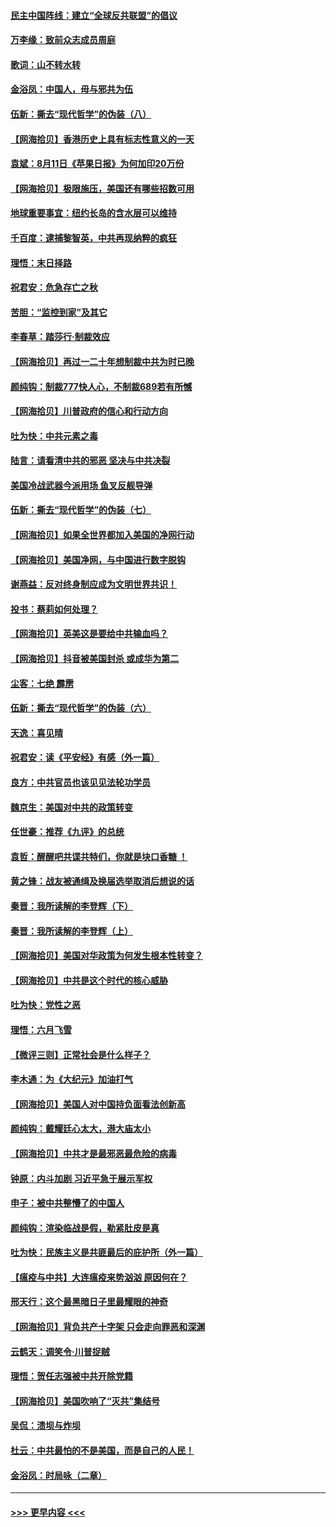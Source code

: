 #### [民主中国阵线：建立“全球反共联盟”的倡议](../pages/nsc993/n12324177.md?t=08130451) 
#### [万李缘：致前众志成员周庭](../pages/nsc993/n12324635.md?t=08130451) 
#### [歌词：山不转水转](../pages/nsc993/n12324599.md?t=08130451) 
#### [金浴凤：中国人，毋与邪共为伍](../pages/nsc993/n12324257.md?t=08130451) 
#### [伍新：撕去“现代哲学”的伪装（八）](../pages/nsc993/n12324188.md?t=08130451) 
#### [【网海拾贝】香港历史上具有标志性意义的一天](../pages/nsc993/n12324021.md?t=08130451) 
#### [袁斌：8月11日《苹果日报》为何加印20万份](../pages/nsc993/n12323955.md?t=08130451) 
#### [【网海拾贝】极限施压，美国还有哪些招数可用](../pages/nsc993/n12322512.md?t=08130451) 
#### [地球重要事宜：纽约长岛的含水层可以维持](../pages/nsc993/n12321844.md?t=08130451) 
#### [千百度：逮捕黎智英，中共再现纳粹的疯狂](../pages/nsc993/n12321777.md?t=08130451) 
#### [理悟：末日择路](../pages/nsc993/n12320812.md?t=08130451) 
#### [祝君安：危急存亡之秋](../pages/nsc993/n12320795.md?t=08130451) 
#### [苦胆：“监控到家”及其它](../pages/nsc993/n12320751.md?t=08130451) 
#### [李春草：踏莎行·制裁效应](../pages/nsc993/n12318290.md?t=08130451) 
#### [【网海拾贝】再过一二十年想制裁中共为时已晚](../pages/nsc993/n12318195.md?t=08130451) 
#### [颜纯钩：制裁777快人心，不制裁689若有所憾](../pages/nsc993/n12316912.md?t=08130451) 
#### [【网海拾贝】川普政府的信心和行动方向](../pages/nsc993/n12316673.md?t=08130451) 
#### [吐为快：中共元素之毒](../pages/nsc993/n12316547.md?t=08130451) 
#### [陆言：请看清中共的邪恶 坚决与中共决裂](../pages/nsc993/n12315784.md?t=08130451) 
#### [美国冷战武器今派用场 鱼叉反舰导弹](../pages/nsc993/n12316258.md?t=08130451) 
#### [伍新：撕去“现代哲学”的伪装（七）](../pages/nsc993/n12315846.md?t=08130451) 
#### [【网海拾贝】如果全世界都加入美国的净网行动](../pages/nsc993/n12315588.md?t=08130451) 
#### [【网海拾贝】美国净网，与中国进行数字脱钩](../pages/nsc993/n12312813.md?t=08130451) 
#### [谢燕益：反对终身制应成为文明世界共识！](../pages/nsc993/n12310465.md?t=08130451) 
#### [投书：蔡莉如何处理？](../pages/nsc993/n12310224.md?t=08130451) 
#### [【网海拾贝】英美这是要给中共输血吗？](../pages/nsc993/n12307646.md?t=08130451) 
#### [【网海拾贝】抖音被美国封杀 或成华为第二](../pages/nsc993/n12305277.md?t=08130451) 
#### [尘客：七绝 霹雳](../pages/nsc993/n12304053.md?t=08130451) 
#### [伍新：撕去“现代哲学”的伪装（六）](../pages/nsc993/n12303243.md?t=08130451) 
#### [天逸：喜见晴](../pages/nsc993/n12303226.md?t=08130451) 
#### [祝君安：读《平安经》有感（外一篇）](../pages/nsc993/n12303170.md?t=08130451) 
#### [良方：中共官员也该见见法轮功学员](../pages/nsc993/n12302985.md?t=08130451) 
#### [魏京生：美国对中共的政策转变](../pages/nsc993/n12302929.md?t=08130451) 
#### [任世豪：推荐《九评》的总统](../pages/nsc993/n12302838.md?t=08130451) 
#### [袁哲：醒醒吧共谍共特们，你就是块口香糖 ！](../pages/nsc993/n12302678.md?t=08130451) 
#### [黄之锋：战友被通缉及换届选举取消后想说的话](../pages/nsc993/n12302681.md?t=08130451) 
#### [秦晋：我所读解的李登辉（下）](../pages/nsc993/n12302171.md?t=08130451) 
#### [秦晋：我所读解的李登辉（上）](../pages/nsc993/n12301979.md?t=08130451) 
#### [【网海拾贝】美国对华政策为何发生根本性转变？](../pages/nsc993/n12302091.md?t=08130451) 
#### [【网海拾贝】中共是这个时代的核心威胁](../pages/nsc993/n12300541.md?t=08130451) 
#### [吐为快：党性之恶](../pages/nsc993/n12300263.md?t=08130451) 
#### [理悟：六月飞雪](../pages/nsc993/n12300243.md?t=08130451) 
#### [【微评三则】正常社会是什么样子？](../pages/nsc993/n12300228.md?t=08130451) 
#### [李木通：为《大纪元》加油打气](../pages/nsc993/n12280363.md?t=08130451) 
#### [【网海拾贝】美国人对中国持负面看法创新高](../pages/nsc993/n12298720.md?t=08130451) 
#### [颜纯钩：戴耀廷心太大，港大庙太小](../pages/nsc993/n12297682.md?t=08130451) 
#### [【网海拾贝】中共才是最邪恶最危险的病毒](../pages/nsc993/n12296470.md?t=08130451) 
#### [钟原：内斗加剧 习近平急于展示军权](../pages/nsc993/n12292544.md?t=08130451) 
#### [申子：被中共整懵了的中国人](../pages/nsc993/n12291389.md?t=08130451) 
#### [颜纯钩：渲染临战是假，勒紧肚皮是真](../pages/nsc993/n12290945.md?t=08130451) 
#### [吐为快：民族主义是共匪最后的庇护所（外一篇）](../pages/nsc993/n12290887.md?t=08130451) 
#### [【瘟疫与中共】大连瘟疫来势汹汹 原因何在？](../pages/nsc993/n12287474.md?t=08130451) 
#### [邢天行：这个最黑暗日子里最耀眼的神奇](../pages/nsc993/n12289882.md?t=08130451) 
#### [【网海拾贝】背负共产十字架 只会走向罪恶和深渊](../pages/nsc993/n12288290.md?t=08130451) 
#### [云鹤天：调笑令·川普捉贼](../pages/nsc993/n12285672.md?t=08130451) 
#### [理悟：贺任志强被中共开除党籍](../pages/nsc993/n12285597.md?t=08130451) 
#### [【网海拾贝】美国吹响了“灭共”集结号](../pages/nsc993/n12284522.md?t=08130451) 
#### [吴侃：溃坝与炸坝](../pages/nsc993/n12283593.md?t=08130451) 
#### [杜云：中共最怕的不是美国，而是自己的人民！](../pages/nsc993/n12282935.md?t=08130451) 
#### [金浴凤：时局咏（二章）](../pages/nsc993/n12282923.md?t=08130451) 

----
#### [ >>> 更早内容 <<< ](../indexes/nsc993-earlier.md)
